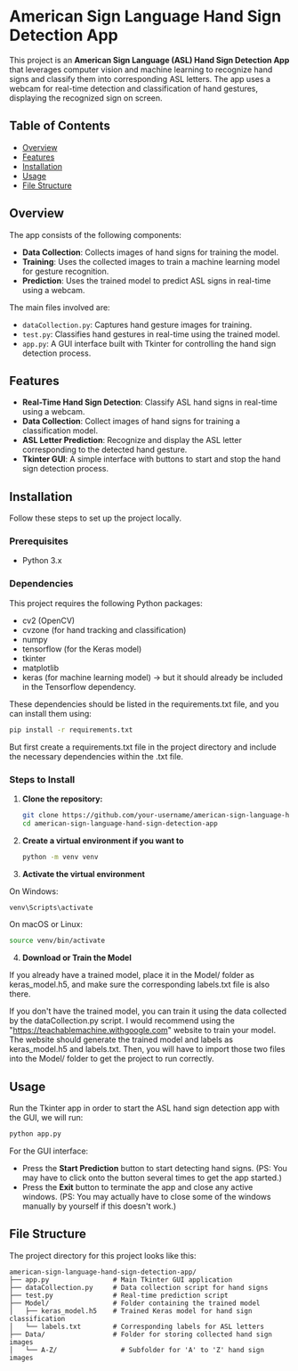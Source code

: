 # American Sign Language Hand Sign Detection App

This project is an **American Sign Language (ASL) Hand Sign Detection App** that leverages computer vision and machine learning to recognize hand signs and classify them into corresponding ASL letters. The app uses a webcam for real-time detection and classification of hand gestures, displaying the recognized sign on screen.

## Table of Contents
- [Overview](#overview)
- [Features](#features)
- [Installation](#installation)
- [Usage](#usage)
- [File Structure](#file-structure)

## Overview
The app consists of the following components:
- **Data Collection**: Collects images of hand signs for training the model.
- **Training**: Uses the collected images to train a machine learning model for gesture recognition.
- **Prediction**: Uses the trained model to predict ASL signs in real-time using a webcam.

The main files involved are:
- `dataCollection.py`: Captures hand gesture images for training.
- `test.py`: Classifies hand gestures in real-time using the trained model.
- `app.py`: A GUI interface built with Tkinter for controlling the hand sign detection process.

## Features
- **Real-Time Hand Sign Detection**: Classify ASL hand signs in real-time using a webcam.
- **Data Collection**: Collect images of hand signs for training a classification model.
- **ASL Letter Prediction**: Recognize and display the ASL letter corresponding to the detected hand gesture.
- **Tkinter GUI**: A simple interface with buttons to start and stop the hand sign detection process.

## Installation

Follow these steps to set up the project locally.

### Prerequisites

- Python 3.x

### Dependencies

This project requires the following Python packages:

- cv2 (OpenCV)
- cvzone (for hand tracking and classification)
- numpy
- tensorflow (for the Keras model)
- tkinter
- matplotlib
- keras (for machine learning model) -> but it should already be included in the Tensorflow dependency.

These dependencies should be listed in the requirements.txt file, and you can install them using:

  ```bash
  pip install -r requirements.txt
  ```

But first create a requirements.txt file in the project directory and include the necessary dependencies within the .txt file.


### Steps to Install
1. **Clone the repository:**

   ```bash
   git clone https://github.com/your-username/american-sign-language-hand-sign-detection-app.git
   cd american-sign-language-hand-sign-detection-app

2. **Create a virtual environment if you want to**
   
   ```bash
   python -m venv venv
   ```

3. **Activate the virtual environment**

  On Windows:
   ```bash
   venv\Scripts\activate
   ```

  On macOS or Linux:
   ```bash
   source venv/bin/activate
   ```
4. **Download or Train the Model**

If you already have a trained model, place it in the Model/ folder as keras_model.h5, and make sure the corresponding labels.txt file is also there.

If you don't have the trained model, you can train it using the data collected by the dataCollection.py script. I would recommend using the "https://teachablemachine.withgoogle.com" website to train your model. The website should generate the trained model and labels as keras_model.h5 and labels.txt. Then, you will have to import those two files into the Model/ folder to get the project to run correctly.

## Usage 
Run the Tkinter app in order to start the ASL hand sign detection app with the GUI, we will run:

```bash
python app.py
```

For the GUI interface:
- Press the **Start Prediction** button to start detecting hand signs. (PS: You may have to click onto the button several times to get the app started.)
- Press the **Exit** button to terminate the app and close any active windows. (PS: You may actually have to close some of the windows manually by yourself if this doesn't work.)


## File Structure 

The project directory for this project looks like this:

```
american-sign-language-hand-sign-detection-app/
├── app.py                # Main Tkinter GUI application
├── dataCollection.py     # Data collection script for hand signs
├── test.py               # Real-time prediction script
├── Model/                # Folder containing the trained model
│   ├── keras_model.h5    # Trained Keras model for hand sign classification
│   └── labels.txt        # Corresponding labels for ASL letters
├── Data/                 # Folder for storing collected hand sign images
│   └── A-Z/                # Subfolder for 'A' to 'Z' hand sign images
```





